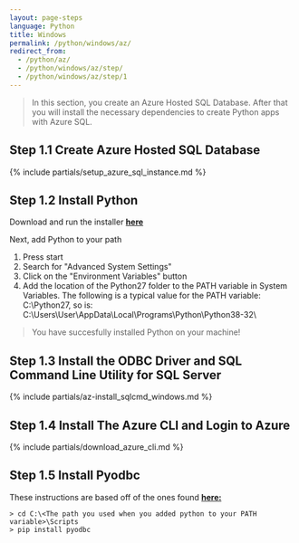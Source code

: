 ```yaml
---
layout: page-steps
language: Python
title: Windows
permalink: /python/windows/az/
redirect_from:
  - /python/az/
  - /python/windows/az/step/
  - /python/windows/az/step/1
---
```


> In this section, you create an Azure Hosted SQL Database. After that you will install the necessary dependencies to create Python apps with Azure SQL. 

## Step 1.1 Create Azure Hosted SQL Database

{% include partials/setup_azure_sql_instance.md %}

## Step 1.2 Install Python

Download and run the installer [**here**](https://www.python.org/downloads/)

Next, add Python to your path

1. Press start 
2. Search for "Advanced System Settings" 
3. Click on the "Environment Variables" button 
4. Add the location of the Python27 folder to the PATH variable in System Variables. The following is a typical value for the PATH variable: C:\Python27, so is: C:\Users\User\AppData\Local\Programs\Python\Python38-32\

> You have succesfully installed Python on your machine!

## Step 1.3 Install the ODBC Driver and SQL Command Line Utility for SQL Server

{% include partials/az-install_sqlcmd_windows.md %}

## Step 1.4 Install The Azure CLI and Login to Azure

{% include partials/download_azure_cli.md %}

## Step 1.5 Install Pyodbc

 These instructions are based off of the ones found [**here:**](https://docs.microsoft.com/en-us/sql/connect/python/pyodbc/step-1-configure-development-environment-for-pyodbc-python-development?view=sql-server-ver15)

```terminal
> cd C:\<The path you used when you added python to your PATH variable>\Scripts  
> pip install pyodbc
```